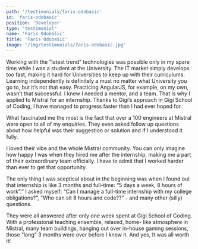 ```yaml
---
path: '/testimonials/faris-odobasic'
id: 'faris-odobasic'
position: 'Developer'
type: "testimonial"
name: 'Faris Odobašić'
title: 'Faris Odobašić'
image: '/img/testimonials/faris-odobasic.jpg'
---
```


Working with the “latest trend” technologies was possible only in my spare time while I was a student at the University. The IT market simply develops too fast, making  it hard for Universities to keep up with their curriculums. Learning independently is definitely a must no matter what University you go to, but it’s not that easy. Practicing AngularJS, for example, on my own, wasn’t that successful. I knew I needed a mentor, and a team. That is why I applied to Mistral for an internship. Thanks to Gigi’s approach in Gigi School of Coding, I have managed to progress faster than I had ever hoped for.

What fascinated me the most is the fact that over a 100 engineers at Mistral were open to all of my enquiries. They even asked follow up questions about how helpful was their suggestion or solution and if I understood it fully.

I loved their vibe and the whole Mistral community. You can only imagine how happy I was when they hired me after the internship, making me a part of their extraordinary team officially. I have to admit that I worked harder than ever to get that opportunity.

The only thing I was sceptical about in the beginning was when I found out that internship is like 3 months and full-time: “5 days a week, 8 hours of work”.” I asked myself: “Can I manage a full-time internship with my college obligations?”, “Who can sit 8 hours and code??” - and many other (silly) questions.

They were all answered after only one week spent at Gigi School of Coding. With a professional teaching ensemble, relaxed, home- like atmosphere in Mistral, many team buildings, hanging out over in-house gaming sessions, those “long” 3 months were over before I knew it. And yes, It was all worth it!
